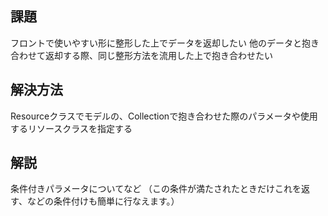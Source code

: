 ## 課題
フロントで使いやすい形に整形した上でデータを返却したい
他のデータと抱き合わせて返却する際、同じ整形方法を流用した上で抱き合わせたい

## 解決方法
Resourceクラスでモデルの、Collectionで抱き合わせた際のパラメータや使用するリソースクラスを指定する

## 解説
条件付きパラメータについてなど
（この条件が満たされたときだけこれを返す、などの条件付けも簡単に行なえます。）